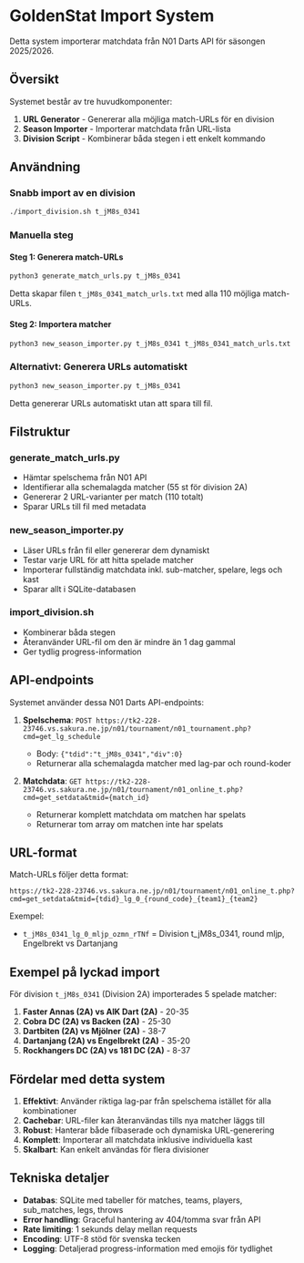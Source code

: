 # GoldenStat Import System

Detta system importerar matchdata från N01 Darts API för säsongen 2025/2026.

## Översikt

Systemet består av tre huvudkomponenter:
1. **URL Generator** - Genererar alla möjliga match-URLs för en division
2. **Season Importer** - Importerar matchdata från URL-lista
3. **Division Script** - Kombinerar båda stegen i ett enkelt kommando

## Användning

### Snabb import av en division
```bash
./import_division.sh t_jM8s_0341
```

### Manuella steg

#### Steg 1: Generera match-URLs
```bash
python3 generate_match_urls.py t_jM8s_0341
```
Detta skapar filen `t_jM8s_0341_match_urls.txt` med alla 110 möjliga match-URLs.

#### Steg 2: Importera matcher
```bash
python3 new_season_importer.py t_jM8s_0341 t_jM8s_0341_match_urls.txt
```

### Alternativt: Generera URLs automatiskt
```bash
python3 new_season_importer.py t_jM8s_0341
```
Detta genererar URLs automatiskt utan att spara till fil.

## Filstruktur

### generate_match_urls.py
- Hämtar spelschema från N01 API
- Identifierar alla schemalagda matcher (55 st för division 2A)
- Genererar 2 URL-varianter per match (110 totalt)
- Sparar URLs till fil med metadata

### new_season_importer.py
- Läser URLs från fil eller genererar dem dynamiskt
- Testar varje URL för att hitta spelade matcher
- Importerar fullständig matchdata inkl. sub-matcher, spelare, legs och kast
- Sparar allt i SQLite-databasen

### import_division.sh
- Kombinerar båda stegen
- Återanvänder URL-fil om den är mindre än 1 dag gammal
- Ger tydlig progress-information

## API-endpoints

Systemet använder dessa N01 Darts API-endpoints:

1. **Spelschema**: `POST https://tk2-228-23746.vs.sakura.ne.jp/n01/tournament/n01_tournament.php?cmd=get_lg_schedule`
   - Body: `{"tdid":"t_jM8s_0341","div":0}`
   - Returnerar alla schemalagda matcher med lag-par och round-koder

2. **Matchdata**: `GET https://tk2-228-23746.vs.sakura.ne.jp/n01/tournament/n01_online_t.php?cmd=get_setdata&tmid={match_id}`
   - Returnerar komplett matchdata om matchen har spelats
   - Returnerar tom array om matchen inte har spelats

## URL-format

Match-URLs följer detta format:
```
https://tk2-228-23746.vs.sakura.ne.jp/n01/tournament/n01_online_t.php?cmd=get_setdata&tmid={tdid}_lg_0_{round_code}_{team1}_{team2}
```

Exempel:
- `t_jM8s_0341_lg_0_mljp_ozmn_rTNf` = Division t_jM8s_0341, round mljp, Engelbrekt vs Dartanjang

## Exempel på lyckad import

För division `t_jM8s_0341` (Division 2A) importerades 5 spelade matcher:

1. **Faster Annas (2A) vs AIK Dart (2A)** - 20-35
2. **Cobra DC (2A) vs Backen (2A)** - 25-30
3. **Dartbiten (2A) vs Mjölner (2A)** - 38-7
4. **Dartanjang (2A) vs Engelbrekt (2A)** - 35-20
5. **Rockhangers DC (2A) vs 181 DC (2A)** - 8-37

## Fördelar med detta system

1. **Effektivt**: Använder riktiga lag-par från spelschema istället för alla kombinationer
2. **Cachebar**: URL-filer kan återanvändas tills nya matcher läggs till
3. **Robust**: Hanterar både filbaserade och dynamiska URL-generering
4. **Komplett**: Importerar all matchdata inklusive individuella kast
5. **Skalbart**: Kan enkelt användas för flera divisioner

## Tekniska detaljer

- **Databas**: SQLite med tabeller för matches, teams, players, sub_matches, legs, throws
- **Error handling**: Graceful hantering av 404/tomma svar från API
- **Rate limiting**: 1 sekunds delay mellan requests
- **Encoding**: UTF-8 stöd för svenska tecken
- **Logging**: Detaljerad progress-information med emojis för tydlighet